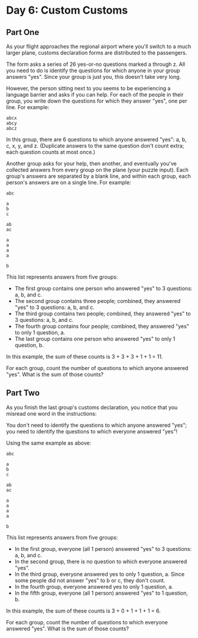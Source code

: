 # Day 6: Custom Customs

## Part One

As your flight approaches the regional airport where you'll switch to a much
larger plane, customs declaration forms are distributed to the passengers.

The form asks a series of 26 yes-or-no questions marked a through z. All you
need to do is identify the questions for which anyone in your group answers
"yes". Since your group is just you, this doesn't take very long.

However, the person sitting next to you seems to be experiencing a language
barrier and asks if you can help. For each of the people in their group, you
write down the questions for which they answer "yes", one per line. For
example:

    abcx
    abcy
    abcz

In this group, there are 6 questions to which anyone answered "yes": a, b, c,
x, y, and z. (Duplicate answers to the same question don't count extra; each
question counts at most once.)

Another group asks for your help, then another, and eventually you've collected
answers from every group on the plane (your puzzle input). Each group's answers
are separated by a blank line, and within each group, each person's answers are
on a single line. For example:

    abc

    a
    b
    c

    ab
    ac

    a
    a
    a
    a

    b

This list represents answers from five groups:

- The first group contains one person who answered "yes" to 3 questions: a, b,
  and c.
- The second group contains three people; combined, they answered "yes" to 3
  questions: a, b, and c.
- The third group contains two people; combined, they answered "yes" to 3
  questions: a, b, and c.
- The fourth group contains four people; combined, they answered "yes" to only
  1 question, a.
- The last group contains one person who answered "yes" to only 1 question, b.

In this example, the sum of these counts is 3 + 3 + 3 + 1 + 1 = 11.

For each group, count the number of questions to which anyone answered "yes".
What is the sum of those counts?

## Part Two

As you finish the last group's customs declaration, you notice that you misread
one word in the instructions:

You don't need to identify the questions to which anyone answered "yes"; you
need to identify the questions to which everyone answered "yes"!

Using the same example as above:

    abc

    a
    b
    c

    ab
    ac

    a
    a
    a
    a

    b

This list represents answers from five groups:

- In the first group, everyone (all 1 person) answered "yes" to 3 questions: a,
  b, and c.
- In the second group, there is no question to which everyone answered "yes".
- In the third group, everyone answered yes to only 1 question, a. Since some
  people did not answer "yes" to b or c, they don't count.
- In the fourth group, everyone answered yes to only 1 question, a.
- In the fifth group, everyone (all 1 person) answered "yes" to 1 question, b.

In this example, the sum of these counts is 3 + 0 + 1 + 1 + 1 = 6.

For each group, count the number of questions to which everyone answered "yes".
What is the sum of those counts?

